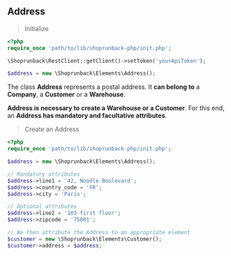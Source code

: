 ## Address

> Initialize

```php
<?php
require_once 'path/to/lib/shoprunback-php/init.php';

\Shoprunback\RestClient::getClient()->setToken('yourApiToken');

$address = new \Shoprunback\Elements\Address();
```

The class **Address** represents a postal address. It **can belong to** a **Company**, a **Customer** or a **Warehouse**.

**Address is necessary to create a Warehouse or a Customer**. For this end, an **Address has mandatory and facultative attributes**.

> Create an Address

```php
<?php
require_once 'path/to/lib/shoprunback-php/init.php';

$address = new \Shoprunback\Elements\Address();

// Mandatory attributes
$address->line1 = '42, Noodle Boulevard';
$address->country_code = 'FR';
$address->city = 'Paris';

// Optional attributes
$address->line2 = '103 first floor';
$address->zipcode = '75001';

// We then attribute the Address to an appropriate element
$customer = new \Shoprunback\Elements\Customer();
$customer->address = $address;
```

